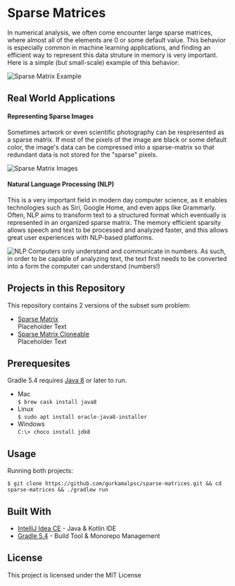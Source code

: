 # Sparse Matrices
In numerical analysis, we often come encounter large sparse matrices, where almost all of the elements are 0 or some default value. This behavior is especially common in machine learning applications, and finding an efficient way to represent this data struture in memory is very important. Here is a simple (but small-scale) example of this behavior:

![Sparse Matrix Example](https://github.com/gurkamalpsc/sparse-matrices/blob/master/readme-images/sparse_matrix_example.png)
## Real World Applications
#### Representing Sparse Images
Sometimes artwork or even scientific photography can be respresented as a sparse matrix. If most of the pixels of the image are black or some default color, the image's data can be compressed into a sparse-matrix so that redundant data is not stored for the "sparse" pixels.

![Sparse Matrix Images](https://github.com/gurkamalpsc/sparse-matrices/blob/master/readme-images/sparse_matrix_images.jpg)
#### Natural Language Processing (NLP)
This is a very important field in modern day computer science, as it enables technologies such as Siri, Google Home, and even apps like Grammarly. Often, NLP aims to transform text to a structured format which eventually is represented in an organized sparse matrix. The memory efficient sparsity allows speech and text to be processed and analyzed faster, and this allows great user experiences with NLP-based platforms.

![NLP](https://github.com/gurkamalpsc/sparse-matrices/blob/master/readme-images/smart_home_devices.jpg)
Computers only understand and communicate in numbers. As such, in order to be capable of analyzing text, the text first needs to be converted into a form the computer can understand (numbers!)

## Projects in this Repository
This repository contains 2 versions of the subset sum problem:
* [Sparse Matrix](#)<br />Placeholder Text
* [Sparse Matrix Cloneable](#)<br />Placeholder Text
## Prerequesites
Gradle 5.4 requires [Java 8](https://www.oracle.com/technetwork/java/javaee/downloads/jdk8-downloads-2133151.html) or later to run.
* Mac<br />```$ brew cask install java8```
* Linux<br />```$ sudo apt install oracle-java8-installer```
* Windows<br />```C:\> choco install jdk8```
## Usage
Running both projects:
```
$ git clone https://github.com/gurkamalpsc/sparse-matrices.git && cd sparse-matrices && ./gradlew run
```
## Built With
* [IntelliJ Idea CE](https://www.jetbrains.com/idea/) - Java & Kotlin IDE
* [Gradle 5.4](https://gradle.org/) - Build Tool & Monorepo Management
## License
This project is licensed under the MIT License
